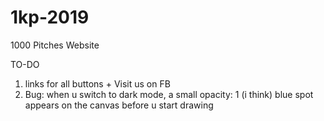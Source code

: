 # 1kp-2019
1000 Pitches Website

TO-DO
1. links for all buttons + Visit us on FB
2. Bug: when u switch to dark mode, a small opacity: 1 (i think) blue spot appears on the canvas before u start drawing